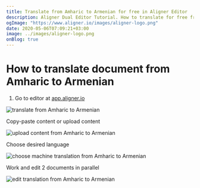 ```yaml
---
title: Translate from Amharic to Armenian for free in Aligner Editor
description: Aligner Dual Editor Tutorial. How to translate for free from Amharic to Armenian. Aligner is multilingual document management platform. 
ogImage: "https://www.aligner.io/images/aligner-logo.png"
date: 2020-05-06T07:09:21+03:00
image: ../images/aligner-logo.png
onBlog: true
---
```


# How to translate document from Amharic to Armenian

1. Go to editor at [app.aligner.io](https://app.aligner.io "Aligner App web page")

![translate from Amharic to Armenian](../aligner-blank-editor.png "translate from Amharic to Armenian")

Copy-paste content or upload content

![upload content from Amharic to Armenian](../aligner-uploaded-document.png "upload content from Amharic to Armenian")

Choose desired language

![choose machine translation from Amharic to Armenian](../aligner-language-dropdown.png "choose machine translation from Amharic to Armenian")

Work and edit 2 documents in parallel

![edit translation from Amharic to Armenian](../aligner-double-sitded-editor.png "edit translation from Amharic to Armenian")

